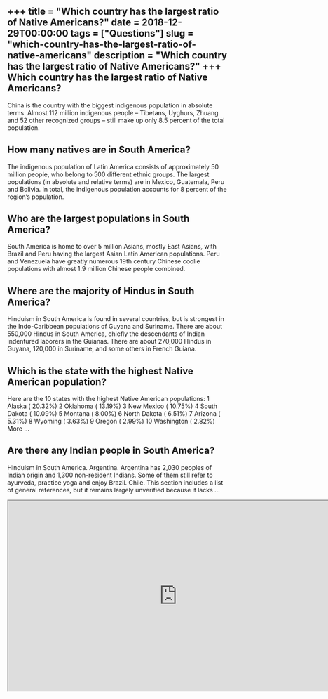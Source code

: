 +++
title = "Which country has the largest ratio of Native Americans?"
date = 2018-12-29T00:00:00
tags = ["Questions"]
slug = "which-country-has-the-largest-ratio-of-native-americans"
description = "Which country has the largest ratio of Native Americans?"
+++
Which country has the largest ratio of Native Americans?
--------------------------------------------------------

China is the country with the biggest indigenous population in absolute terms. Almost 112 million indigenous people – Tibetans, Uyghurs, Zhuang and 52 other recognized groups – still make up only 8.5 percent of the total population.

How many natives are in South America?
--------------------------------------

The indigenous population of Latin America consists of approximately 50 million people, who belong to 500 different ethnic groups. The largest populations (in absolute and relative terms) are in Mexico, Guatemala, Peru and Bolivia. In total, the indigenous population accounts for 8 percent of the region’s population.

Who are the largest populations in South America?
-------------------------------------------------

South America is home to over 5 million Asians, mostly East Asians, with Brazil and Peru having the largest Asian Latin American populations. Peru and Venezuela have greatly numerous 19th century Chinese coolie populations with almost 1.9 million Chinese people combined.

Where are the majority of Hindus in South America?
--------------------------------------------------

Hinduism in South America is found in several countries, but is strongest in the Indo-Caribbean populations of Guyana and Suriname. There are about 550,000 Hindus in South America, chiefly the descendants of Indian indentured laborers in the Guianas. There are about 270,000 Hindus in Guyana, 120,000 in Suriname, and some others in French Guiana.

Which is the state with the highest Native American population?
---------------------------------------------------------------

 Here are the 10 states with the highest Native American populations: 1 Alaska ( 20.32%) 2 Oklahoma ( 13.19%) 3 New Mexico ( 10.75%) 4 South Dakota ( 10.09%) 5 Montana ( 8.00%) 6 North Dakota ( 6.51%) 7 Arizona ( 5.31%) 8 Wyoming ( 3.63%) 9 Oregon ( 2.99%) 10 Washington ( 2.82%) More …

Are there any Indian people in South America?
---------------------------------------------

Hinduism in South America. Argentina. Argentina has 2,030 peoples of Indian origin and 1,300 non-resident Indians. Some of them still refer to ayurveda, practice yoga and enjoy Brazil. Chile. This section includes a list of general references, but it remains largely unverified because it lacks …

<iframe allow="accelerometer; autoplay; clipboard-write; encrypted-media; gyroscope; picture-in-picture" allowfullscreen="" class="__youtube_prefs__  epyt-is-override  no-lazyload" data-no-lazy="1" data-origheight="433" data-origwidth="770" data-skipgform_ajax_framebjll="" height="433" id="_ytid_84054" loading="lazy" src="https://www.youtube.com/embed/SXHoSfUjfEE?enablejsapi=1&autoplay=0&cc_load_policy=0&cc_lang_pref=&iv_load_policy=1&loop=0&modestbranding=0&rel=1&fs=1&playsinline=0&autohide=2&theme=dark&color=red&controls=1&" title="YouTube player" width="770"></iframe>